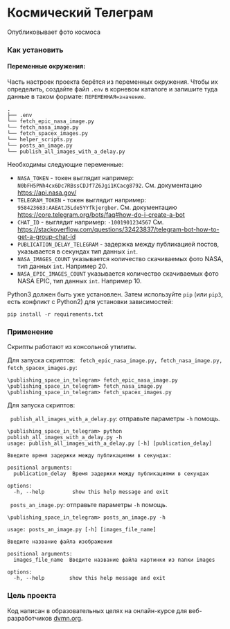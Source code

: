 # Космический Телеграм

Опубликовывает фото космоса

### Как установить

#### Переменные окружения:

Часть настроек проекта берётся из переменных окружения. Чтобы их определить, создайте файл `.env` в корневом каталоге и запишите туда данные в таком формате: `ПЕРЕМЕННАЯ=значение`.

```
.
├── .env
└── fetch_epic_nasa_image.py
└── fetch_nasa_image.py
└── fetch_spacex_images.py
└── helper_scripts.py
└── posts_an_image.py
└── publish_all_images_with_a_delay.py
```
Необходимы следующие переменные:
- `NASA_TOKEN` - токен выглядит например: `N0bFH5PNh4cx6Dc7RBssCDJf7Z6Jgi1KCacg8792`. См. документацию https://api.nasa.gov/
- `TELEGRAM_TOKEN` - токен выглядит например: `958423683:AAEAtJ5Lde5YYfkjergber`. См. документацию https://core.telegram.org/bots/faq#how-do-i-create-a-bot
- `CHAT_ID` - выглядит например: `-1001901234567` См. https://stackoverflow.com/questions/32423837/telegram-bot-how-to-get-a-group-chat-id
- `PUBLICATION_DELAY_TELEGRAM` - задержка между публикацией постов, указывается в секундах тип данных `int`.
- `NASA_IMAGES_COUNT` указывается количество скачиваемых фото NASA, тип данных `int`. Например 20.
- `NASA_EPIC_IMAGES_COUNT` указывается количество скачиваемых фото NASA EPIC, тип данных `int`. Например 10.


Python3 должен быть уже установлен. 
Затем используйте `pip` (или `pip3`, есть конфликт с Python2) для установки зависимостей:
```
pip install -r requirements.txt
```

### Применение
Скрипты работают из консольной утилиты.

Для запуска скриптов: ``` fetch_epic_nasa_image.py, fetch_nasa_image.py, fetch_spacex_images.py```:

```
\publishing_space_in_telegram> fetch_epic_nasa_image.py
\publishing_space_in_telegram> fetch_nasa_image.py
\publishing_space_in_telegram> fetch_spacex_images.py
```
Для запуска скриптов: 

``` publish_all_images_with_a_delay.py```: отправьте параметры `-h` помощь.

```
\publishing_space_in_telegram> python publish_all_images_with_a_delay.py -h
usage: publish_all_images_with_a_delay.py [-h] [publication_delay]

Введите время задержки между публикациями в секундах:

positional arguments:
  publication_delay  Время задержки между публикациями в секундах

options:
  -h, --help         show this help message and exit  
```

``` posts_an_image.py```: отправьте параметры `-h` помощь.
```
\publishing_space_in_telegram> posts_an_image.py -h

usage: posts_an_image.py [-h] [images_file_name]

Введите название файла изображения

positional arguments:
  images_file_name  Введите название файла картинки из папки images

options:
  -h, --help        show this help message and exit
```
### Цель проекта



Код написан в образовательных целях на онлайн-курсе для веб-разработчиков [dvmn.org](https://dvmn.org/).